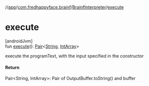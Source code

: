 //[app](../../../index.md)/[com.fredhappyface.brainf](../index.md)/[BrainfInterpreter](index.md)/[execute](execute.md)

# execute

[androidJvm]\
fun [execute](execute.md)(): [Pair](https://kotlinlang.org/api/latest/jvm/stdlib/kotlin/-pair/index.html)&lt;[String](https://kotlinlang.org/api/latest/jvm/stdlib/kotlin/-string/index.html), [IntArray](https://kotlinlang.org/api/latest/jvm/stdlib/kotlin/-int-array/index.html)&gt;

execute the programText, with the input specified in the constructor

#### Return

Pair<String, IntArray>: Pair of OutputBuffer.toString() and buffer

